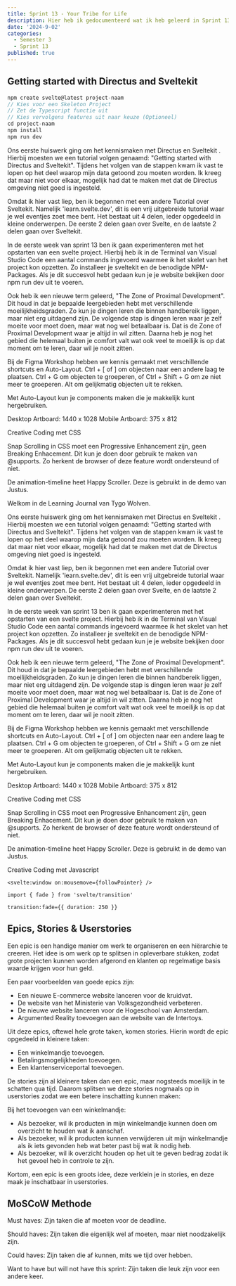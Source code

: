 ```yaml
---
title: Sprint 13 - Your Tribe for Life
description: Hier heb ik gedocumenteerd wat ik heb geleerd in Sprint 13.
date: '2024-9-02'
categories:
  - Semester 3
  - Sprint 13
published: true
---
```


## Getting started with Directus and Sveltekit

````ts
npm create svelte@latest project-naam
// Kies voor een Skeleton Project
// Zet de Typescript functie uit
// Kies vervolgens features uit naar keuze (Optioneel)
cd project-naam
npm install
npm run dev
````

Ons eerste huiswerk ging om het kennismaken met Directus en Sveltekit . Hierbij moesten we een tutorial 
volgen genaamd: "Getting started with Directus and Sveltekit". Tijdens het volgen van de stappen kwam ik 
vast te lopen op het deel waarop mijn data getoond zou moeten worden. Ik kreeg dat maar niet voor elkaar, 
mogelijk had dat te maken met dat de Directus omgeving niet goed is ingesteld.

Omdat ik hier vast liep, ben ik begonnen met een andere Tutorial over Sveltekit. Namelijk 'learn.svelte.dev', 
dit is een vrij uitgebreide tutorial waar je wel eventjes zoet mee bent. Het bestaat uit 4 delen, ieder opgedeeld 
in kleine onderwerpen. De eerste 2 delen gaan over Svelte, en de laatste 2 delen gaan over Sveltekit.

In de eerste week van sprint 13 ben ik gaan experimenteren met het opstarten van een svelte project. Hierbij heb ik 
in de Terminal van Visual Studio Code een aantal commands ingevoerd waarmee ik het skelet van het project kon opzetten. 
Zo installeer je sveltekit en de benodigde NPM-Packages. Als je dit succesvol hebt gedaan kun je je website bekijken door 
npm run dev uit te voeren.

Ook heb ik een nieuwe term geleerd, "The Zone of Proximal Development". Dit houd in dat je bepaalde leergebieden hebt met 
verschillende moeilijkheidsgraden. Zo kun je dingen leren die binnen handbereik liggen, maar niet erg uitdagend zijn. De 
volgende stap is dingen leren waar je zelf moeite voor moet doen, maar wat nog wel betaalbaar is. Dat is de Zone of Proximal 
Development waar je altijd in wil zitten. Daarna heb je nog het gebied die helemaal buiten je comfort valt wat ook veel te 
moeilijk is op dat moment om te leren, daar wil je nooit zitten.

Bij de Figma Workshop hebben we kennis gemaakt met verschillende shortcuts en Auto-Layout.
Ctrl + [ of ] om objecten naar een andere laag te plaatsen.
Ctrl + G om objecten te groeperen, of Ctrl + Shift + G om ze niet meer te groeperen.
Alt om gelijkmatig objecten uit te rekken.

Met Auto-Layout kun je components maken die je makkelijk kunt hergebruiken.

Desktop Artboard: 1440 x 1028
Mobile Artboard: 375 x 812

Creative Coding met CSS

Snap Scrolling in CSS moet een Progressive Enhancement zijn, geen Breaking Enhacement. Dit kun je doen door gebruik te maken van @supports. Zo herkent de browser of deze feature wordt ondersteund of niet.

De animation-timeline heet Happy Scroller. Deze is gebruikt in de demo van Justus. 

Welkom in de Learning Journal van Tygo Wolven.

Ons eerste huiswerk ging om het kennismaken met Directus en Sveltekit . Hierbij moesten we een tutorial 
volgen genaamd: "Getting started with Directus and Sveltekit". Tijdens het volgen van de stappen kwam ik 
vast te lopen op het deel waarop mijn data getoond zou moeten worden. Ik kreeg dat maar niet voor elkaar, 
mogelijk had dat te maken met dat de Directus omgeving niet goed is ingesteld.

Omdat ik hier vast liep, ben ik begonnen met een andere Tutorial over Sveltekit. Namelijk 'learn.svelte.dev', 
dit is een vrij uitgebreide tutorial waar je wel eventjes zoet mee bent. Het bestaat uit 4 delen, ieder opgedeeld 
in kleine onderwerpen. De eerste 2 delen gaan over Svelte, en de laatste 2 delen gaan over Sveltekit.

In de eerste week van sprint 13 ben ik gaan experimenteren met het opstarten van een svelte project. Hierbij heb ik 
in de Terminal van Visual Studio Code een aantal commands ingevoerd waarmee ik het skelet van het project kon opzetten. 
Zo installeer je sveltekit en de benodigde NPM-Packages. Als je dit succesvol hebt gedaan kun je je website bekijken door 
npm run dev uit te voeren.

Ook heb ik een nieuwe term geleerd, "The Zone of Proximal Development". Dit houd in dat je bepaalde leergebieden hebt met 
verschillende moeilijkheidsgraden. Zo kun je dingen leren die binnen handbereik liggen, maar niet erg uitdagend zijn. De 
volgende stap is dingen leren waar je zelf moeite voor moet doen, maar wat nog wel betaalbaar is. Dat is de Zone of Proximal 
Development waar je altijd in wil zitten. Daarna heb je nog het gebied die helemaal buiten je comfort valt wat ook veel te 
moeilijk is op dat moment om te leren, daar wil je nooit zitten.

Bij de Figma Workshop hebben we kennis gemaakt met verschillende shortcuts en Auto-Layout.
Ctrl + [ of ] om objecten naar een andere laag te plaatsen.
Ctrl + G om objecten te groeperen, of Ctrl + Shift + G om ze niet meer te groeperen.
Alt om gelijkmatig objecten uit te rekken.

Met Auto-Layout kun je components maken die je makkelijk kunt hergebruiken.

Desktop Artboard: 1440 x 1028
Mobile Artboard: 375 x 812

Creative Coding met CSS

Snap Scrolling in CSS moet een Progressive Enhancement zijn, geen Breaking Enhacement. Dit kun je doen door gebruik te maken van @supports. Zo herkent de browser of deze feature wordt ondersteund of niet.

De animation-timeline heet Happy Scroller. Deze is gebruikt in de demo van Justus. 

Creative Coding met Javascript

``<svelte:window on:mousemove={followPointer} />``

``import { fade } from 'svelte/transition'``

``transition:fade={{ duration: 250 }}``

## Epics, Stories & Userstories
Een epic is een handige manier om werk te organiseren en een hiërarchie te creeren. Het idee is om werk op te splitsen in 
opleverbare stukken, zodat grote projecten kunnen worden afgerond en klanten op regelmatige basis waarde krijgen voor hun geld.

Een paar voorbeelden van goede epics zijn:
- Een nieuwe E-commerce website lanceren voor de kruidvat.
- De website van het Ministerie van Volksgezondheid verbeteren.
- De nieuwe website lanceren voor de Hogeschool van Amsterdam.
- Argumented Reality toevoegen aan de website van de Intertoys.

Uit deze epics, oftewel hele grote taken, komen stories. Hierin wordt de epic opgedeeld in kleinere taken:
- Een winkelmandje toevoegen.
- Betalingsmogelijkheden toevoegen.
- Een klantenserviceportal toevoegen.

De stories zijn al kleinere taken dan een epic, maar nogsteeds moeilijk in te schatten qua tijd. Daarom splitsen
we deze stories nogmaals op in userstories zodat we een betere inschatting kunnen maken:

Bij het toevoegen van een winkelmandje:
- Als bezoeker, wil ik producten in mijn winkelmandje kunnen doen om overzicht te houden wat ik aanschaf.
- Als bezoeker, wil ik producten kunnen verwijderen uit mijn winkelmandje als ik iets gevonden heb wat beter past bij wat ik nodig heb.
- Als bezoeker, wil ik overzicht houden op het uit te geven bedrag zodat ik het gevoel heb in controle te zijn.

Kortom, een epic is een groots idee, deze verklein je in stories, en deze maak je inschatbaar in userstories.

## MoSCoW Methode
Must haves: Zijn taken die af moeten voor de deadline.

Should haves: Zijn taken die eigenlijk wel af moeten, maar niet noodzakelijk zijn.

Could haves: Zijn taken die af kunnen, mits we tijd over hebben.

Want to have but will not have this sprint: Zijn taken die leuk zijn voor een andere keer.